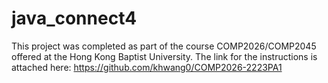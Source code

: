 # java_connect4 #

This project was completed as part of the course COMP2026/COMP2045 offered at the Hong Kong Baptist University. The link for the instructions is attached here: https://github.com/khwang0/COMP2026-2223PA1
